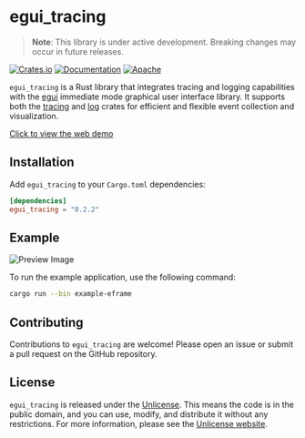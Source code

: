 # egui_tracing

> **Note**: This library is under active development. Breaking changes may occur in future releases.

[![Crates.io](https://img.shields.io/crates/v/egui_tracing)](https://crates.io/crates/egui_tracing)
[![Documentation](https://docs.rs/egui_tracing/badge.svg)](https://docs.rs/egui_tracing)
[![Apache](https://img.shields.io/badge/license-Unlicense-blue.svg)](https://github.com/grievouz/egui_tracing/blob/main/LICENSE)


`egui_tracing` is a Rust library that integrates tracing and logging capabilities with the [egui](https://github.com/emilk/egui) immediate mode graphical user interface library. It supports both the [tracing](https://crates.io/crates/tracing) and [log](https://crates.io/crates/log) crates for efficient and flexible event collection and visualization.

[Click to view the web demo](https://grievouz.github.io/egui_tracing/)

## Installation

Add `egui_tracing` to your `Cargo.toml` dependencies:

```toml
[dependencies]
egui_tracing = "0.2.2"
```

## Example

![Preview Image](./docs/preview.png)

To run the example application, use the following command:

```sh
cargo run --bin example-eframe
```

## Contributing

Contributions to `egui_tracing` are welcome! Please open an issue or submit a pull request on the GitHub repository.

## License

`egui_tracing` is released under the [Unlicense](LICENSE.md). This means the code is in the public domain, and you can use, modify, and distribute it without any restrictions. For more information, please see the [Unlicense website](https://unlicense.org/).
